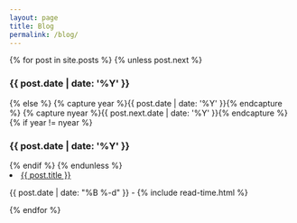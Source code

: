 ```yaml
---
layout: page
title: Blog
permalink: /blog/
---
```


{% for post in site.posts %}
{% unless post.next %}
  <h3>{{ post.date | date: '%Y' }}</h3>
{% else %}
  {% capture year %}{{ post.date | date: '%Y' }}{% endcapture %}
  {% capture nyear %}{{ post.next.date | date: '%Y' }}{% endcapture %}
  {% if year != nyear %}
    <h3>{{ post.date | date: '%Y' }}</h3>
  {% endif %}
{% endunless %}

<li itemscope>
  <a href="{{ site.github.url }}{{ post.url }}">{{ post.title }}</a>
  <p class="post-date"><span><i class="fa fa-calendar" aria-hidden="true"></i> {{ post.date | date: "%B %-d" }} - <i class="fa fa-clock-o" aria-hidden="true"></i> {% include read-time.html %}</span></p>
</li>
{% endfor %}
